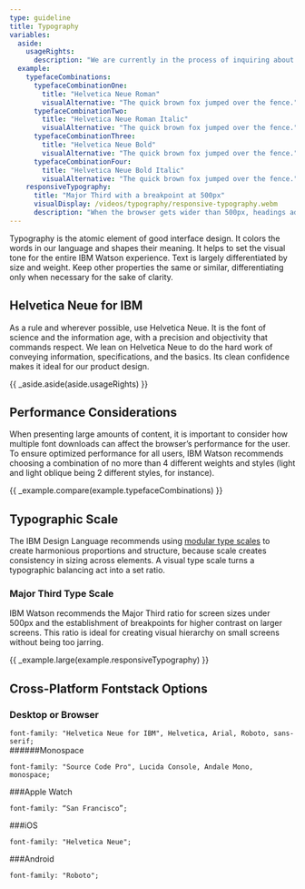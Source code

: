 ```yaml
---
type: guideline
title: Typography
variables:
  aside:
    usageRights:
      description: "We are currently in the process of inquiring about full usage rights and licensing for Helvetica Neue for IBM. During this time, we're unable to provide downloadable font assets. Please defer to the Cross-Platform Fontstack Options below for comparable fontstacks."
  example:
    typefaceCombinations:
      typefaceCombinationOne:
        title: "Helvetica Neue Roman"
        visualAlternative: "The quick brown fox jumped over the fence."
      typefaceCombinationTwo:
        title: "Helvetica Neue Roman Italic"
        visualAlternative: "The quick brown fox jumped over the fence."
      typefaceCombinationThree:
        title: "Helvetica Neue Bold"
        visualAlternative: "The quick brown fox jumped over the fence."
      typefaceCombinationFour:
        title: "Helvetica Neue Bold Italic"
        visualAlternative: "The quick brown fox jumped over the fence."
    responsiveTypography:
      title: "Major Third with a breakpoint at 500px"
      visualDisplay: /videos/typography/responsive-typography.webm
      description: "When the browser gets wider than 500px, headings adopt the Golden Ratio type scale to increase legibility for the user at larger screen sizes."
---
```


Typography is the atomic element of good interface design. It colors the words in our language and shapes their meaning. It helps to set the visual tone for the entire IBM Watson experience. Text is largely differentiated by size and weight. Keep other properties the same or similar, differentiating only when necessary for the sake of clarity.

## Helvetica Neue for IBM

As a rule and wherever possible, use Helvetica Neue. It is the font of science and the information age, with a precision and objectivity that commands respect. We lean on Helvetica Neue to do the hard work of conveying information, specifications, and the basics. Its clean confidence makes it ideal for our product design.

{{ _aside.aside(aside.usageRights) }}

## Performance Considerations

When presenting large amounts of content, it is important to consider how multiple font downloads can affect the browser’s performance for the user. To ensure optimized performance for all users, IBM Watson recommends choosing a combination of no more than 4 different weights and styles (light and light oblique being 2 different styles, for instance). 

{{ _example.compare(example.typefaceCombinations) }}

## Typographic Scale

The IBM Design Language recommends using [modular type scales](http://www.ibm.com/design/language/framework/visual/typography.shtml) to create harmonious proportions and structure, because scale creates consistency in sizing across elements. A visual type scale turns a typographic balancing act into a set ratio. 

### Major Third Type Scale

IBM Watson recommends the Major Third ratio for screen sizes under 500px and the establishment of breakpoints for higher contrast on larger screens. This ratio is ideal for creating visual hierarchy on small screens without being too jarring.

{{ _example.large(example.responsiveTypography) }}

## Cross-Platform Fontstack Options

### Desktop or Browser

`font-family: "Helvetica Neue for IBM", Helvetica, Arial, Roboto, sans-serif;`  
######Monospace 

`font-family: "Source Code Pro", Lucida Console, Andale Mono, monospace;`

###Apple Watch 

`font-family: “San Francisco”;`

###iOS

`font-family: "Helvetica Neue";` 

###Android

`font-family: "Roboto";`
